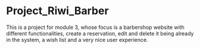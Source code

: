 # Project_Riwi_Barber
This is a project for module 3, whose focus is a barbershop website with different functionalities, create a reservation, edit and delete it being already in the system, a wish list and a very nice user experience.

